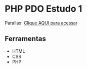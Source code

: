 # PHP PDO Estudo 1

Parallax: [Clique AQUI para acessar](https://nepht022.github.io/studies/PHP-PDO-1/index.html)

## Ferramentas

- HTML
- CSS
- PHP
